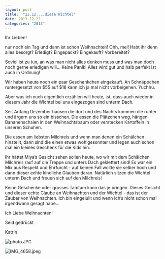 ```yaml
---
layout: post
title:  "22.12....diese Wichtel"
date: 2013-12-22
categories: "2013"
---
```




Ihr Lieben!



nur noch ein Tag und dann ist schon Weihnachten! Ohh, mei! Habt ihr denn alles besorgt? Erledigt? Eingepackt? Eingekauft? Vorbereitet? 



Soviel ist zu tun, an was man nicht alles denken muss und was man doch noch gerne erledigen will… Keine Panik! Alles wird gut und halb perfekt ist auch in Ordnung!



Wir haben heute noch ein paar Geschenkchen eingekauft. An Schnäppchen runtergesetzt von $55 auf $18 kann ich ja mal nicht vorbeigehen. Yuchhu.



Aber was ich euch eigentlich erzählen will heute, ist, dass auch wieder in diesem Jahr die Wichtel bei uns eingezogen sind unterm Dach.



Seit Anfang Dezember hausen die dort und des Nachts kommen die runter und ärgern uns so ein bisschen. Die essen die Plätzchen weg, hängen Bananenschalen in den Weihnachtsbaum oder verstecken Kartoffeln in unseren Schuhen.



Die essen am liebsten Milchreis und wenn man denen ein Schälchen hinstellt, dann sind die einen etwas wohlgesonnter und legen auch schon mal ein kleines Geschenk für die Kids hin.



Ihr hättet Miya’s Gesicht sehen sollen heute, wo wir mit dem Schälchen Milchreis rauf auf die Treppe und unters Dach geklettert sind! Es war ein Mix aus Respekt und Ehrfurcht - auf keinen Fall wollte sie selber hoch und dann dieser echte kindliche Glauben daran. Natürlich sitzen die Wichtel unterm Dach und freuen sich auf den Milchreis!



Keine Geschenke oder grosses Tamtam kann das je bringen. Dieses Gesicht und dieser echte Glaube an Weihnachten und der Wichtel - das ist der Zauber von Weihnachten. Ich bin eingelullt und wenn ich’s nicht schon mal irgendwann gesagt habe…



Ich Liebe Weihnachten!



Seid gedrückt

Katrin







![photo.JPG](/weihnachten/assets/2013-12-22/photo.JPG)

![IMG_4658.jpeg](/weihnachten/assets/2013-12-22/IMG_4658.jpeg)


